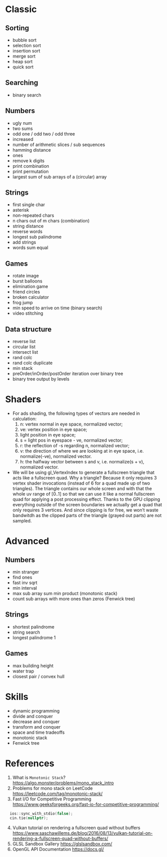 # Classic
## Sorting
* bubble sort
* selection sort
* insertion sort
* merge sort
* heap sort
* quick sort

## Searching
* binary search

## Numbers
* ugly num
* two sums
* odd one / odd two / odd three
* increased
* number of arithmetic slices / sub sequences
* hamming distance
* ones
* remove k digits
* print combination
* print permutation
* largest sum of sub arrays of a (circular) array

## Strings
* first single char
* asterisk
* non-repeated chars
* n chars out of m chars (combination)
* string distance
* reverse words
* longest sub palindrome
* add strings
* words sum equal

## Games
* rotate image
* burst balloons
* elimination game
* friend circles
* broken calculator
* frog jump
* min speed to arrive on time (binary search)
* video stitching

## Data structure
* reverse list
* circular list
* intersect list
* rand colc
* rand colc duplicate
* min stack
* preOrder/inOrder/postOrder iteration over binary tree
* binary tree output by levels

# Shaders
* For ads shading, the following types of vectors are needed in calculation:
  1. n: vertex normal in eye space, normalized vector;
  2. ve: vertex position in eye space;
  3. light position in eye space;
  4. s = light pos in eyespace - ve, normalized vector;
  5. r: the reflection of -s regarding n, normalized vector;
  6. v: the direction of where we are looking at in eye space, i.e. normalize(-ve), normalized vector.
  7. h: the halfway vector between s and v, i.e. normalize(s + v), normalized vector.
* We will be using gl_VertexIndex to generate a fullscreen triangle that acts like a fullscreen quad. Why a triangle? Because it only requires 3 vertex shader invocations (instead of 6 for a quad made up of two triangles). The triangle contains our whole screen and with that the whole uv range of [0..1] so that we can use it like a normal fullscreen quad for applying a post processing effect. Thanks to the GPU clipping everything outside of the screen boundaries we actually get a quad that only requires 3 vertices. And since clipping is for free, we won’t waste bandwitdh as the clipped parts of the triangle (grayed out parts) are not sampled.

# Advanced
## Numbers
* min stranger
* find ones
* fast inv sqrt
* min interval
* max sub array sum min product (monotonic stack)
* count sub arrays with more ones than zeros (Fenwick tree)

## Strings
* shortest palindrome
* string search
* longest palindrome 1

## Games
* max building height
* water trap
* closest pair / convex hull

# Skills
* dynamic programming
* divide and conquer
* decrease and conquer
* transform and conquer
* space and time tradeoffs
* monotonic stack
* Fenwick tree
# References
1. What is `Monotonic Stack`? 
https://algo.monster/problems/mono_stack_intro
2. Problems for mono stack on LeetCode
https://leetcode.com/tag/monotonic-stack/
3. Fast I/O for Competitive Programming
https://www.geeksforgeeks.org/fast-io-for-competitive-programming/
```C++
  ios::sync_with_stdio(false);
  cin.tie(nullptr);
```
4. Vulkan tutorial on rendering a fullscreen quad without buffers
https://www.saschawillems.de/blog/2016/08/13/vulkan-tutorial-on-rendering-a-fullscreen-quad-without-buffers/
5. GLSL Sandbox Gallery
https://glslsandbox.com/
6. OpenGL API Documentation
https://docs.gl/
